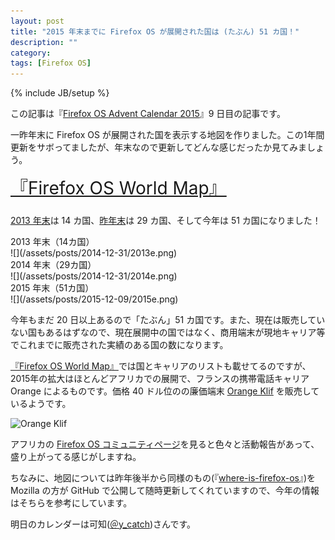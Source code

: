 ```yaml
---
layout: post
title: "2015 年末までに Firefox OS が展開された国は (たぶん) 51 カ国！"
description: ""
category: 
tags: [Firefox OS]
---
```

{% include JB/setup %}

この記事は『[Firefox OS Advent Calendar 2015](http://www.adventar.org/calendars/1095#list-2015-12-04)』9 日目の記事です。

一昨年末に Firefox OS が展開された国を表示する地図を作りました。この1年間更新をサボってましたが、年末なので更新してどんな感じだったか見てみましょう。

<div class="center" style="margin-bottom:1.6em">
	<a href="/firefoxos-map/index.html" style="font-size:2em">『Firefox OS World Map』</a>
</div>

[2013 年末](/2013/12/28/fire-map/)は 14 カ国、[昨年末](/2014/12/31/firefox-os-map-2014-end/)は 29 カ国、そして今年は 51 カ国になりました！

<div class="center">2013 年末（14カ国）</div>
![](/assets/posts/2014-12-31/2013e.png)

<div class="center">2014 年末（29カ国）</div>
![](/assets/posts/2014-12-31/2014e.png)

<div class="center">2015 年末（51カ国）</div>
![](/assets/posts/2015-12-09/2015e.png)

今年もまだ 20 日以上あるので「たぶん」51 カ国です。また、現在は販売していない国もあるはずなので、現在展開中の国ではなく、商用端末が現地キャリア等でこれまでに販売された実績のある国の数になります。

[『Firefox OS World Map』](/firefoxos-map/index.html)では国とキャリアのリストも載せてるのですが、2015年の拡大はほとんどアフリカでの展開で、フランスの携帯電話キャリア Orange によるものです。価格 40 ドル位のの廉価端末 [Orange Klif](https://developer.mozilla.org/en-US/docs/Mozilla/Firefox_OS/Phone_guide/Orange_Klif) を販売しているようです。

![Orange Klif](https://adamlaskas24.files.wordpress.com/2015/06/orange-klif-5b0fdb39bb15.png)

アフリカの [Firefox OS コミュニティページ](https://africa.mozilla.community/en/)を見ると色々と活動報告があって、盛り上がってる感じがしますね。

ちなみに、地図については昨年後半から同様のもの(『[where-is-firefox-os](http://nickdesaulniers.github.io/where-is-firefox-os/)』)を Mozilla の方が GitHub で公開して随時更新してくれていますので、今年の情報はそちらを参考にしています。

明日のカレンダーは可知([＠y_catch](https://twitter.com/y_catch))さんです。


